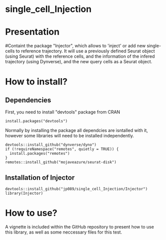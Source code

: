 # single_cell_Injection

# Presentation

#Containt the package "Injector", which allows to 'inject' or add new single-cells to reference trajectory. It will use a previously defined Seurat object (using Seurat) with the reference cells, and the information of the infered trajectory (using Dynverse), and the new query cells as a Seurat object.

# How to install?

## Dependencies 

First, you need to install "devtools" package from CRAN

```{r}
install.packages("devtools")
```

Normally by installing the package all dependcies are isntalled with it, however some libraries will need to be installed independently.

```{r}
devtools::install_github("dynverse/dyno")
if (!requireNamespace("remotes", quietly = TRUE)) {
  install.packages("remotes")
}
remotes::install_github("mojaveazure/seurat-disk")
```

## Installation of Injector 

```{r}
devtools::install_github("jp089/single_cell_Injection/Injector")
library(Injector)
```

# How to use?

A vignette is included within the GitHub repository to present how to use this library, as well as some neccessary files for this test. 
